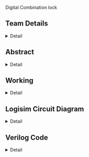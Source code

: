 Digital Combination lock

<!-- First Section -->
## Team Details
<details>
  <summary>Detail</summary>

  > Semester: 3rd Sem B. Tech. CSE

  > Section: S1

  > Member-1: kumaara ganapathi n, 221cs133, kumaaraganapathin@nitk.edu.in

  > member-2: shishir ashok, 221cs152, shishirashok.221cs152@nitk.edu.in

  > Member-3: tarun tamanda kumar, 221cs158, tamadatarunkumar.221cs158@nitk.edu.in
</details>

<!-- Second Section -->
## Abstract
<details>
  <summary>Detail</summary>
  
Background and Motivation:
The increasing rate of crime, attacks by thieves, intruders, and vandals,
despite all forms of security gadgets and locks still need the attention of
researchers to find a permanent solution to the well-being of lives and
properties of individuals. To this end, we design a cheap and effective
security system for buildings, cars, safes, doors and gates, so as to prevent
an unauthorized person from having access to one's properties through the
use of codes, we, therefore, experiment the application of electronic
devices as locks
This project uses shift registers and LEDs to indicate the locking and
unlocking process. The project is open source as we are a group of open
source enthusiasts, and our project is readily and available and modifiable
through our GitHub page. The project can also be easily converted to a
satellite-based otp enable locking system too, which we would be working
on during the hardware implementation.
Unique contributions:
As mentioned our main goal is to make a cost-effective security system. Our
primary motive is to considerably lower the cost of personal security and
privacy by effectively implementing logic gates and digital systems.
BRIEF DESCRIPTON:
As mentioned previously, our primary aim for this project was to create a
cheap and effective lock. To achieve this motive, we started researching
various pre-existing designs. We discovered many projects, ranging from
basic to industry level. However, the more complex ones seemed ludicrous
and difficult to implement in a cost-effective manner. Also, a lot of these
ideas were quite laborious to comprehend and were difficult to implement
with our basic understanding of the intricacies of this vast subject. We came
up with a good foundational project, with a 1-bit lock, using a flip-flop to
store the inputted value, and a simple X-Or gate to compare against the
previous password. Then we implemented a decimal to binary encoder, to
enable us to input passwords in the decimal system. Soon we expanded to
4-digit passwords. We faced a lot of difficulties while implementing this
encoder as we initially came up with complex designs that weren’t feasible.
Then the next hurdle was how to implement this using one number pad,
with a little help from the ever-helpful lab assistants of NITK, we were able
to cross this hurdle too.
Here are some key features of our project-
1. Decimal-to-Binary Conversion: The heart of our Digital Combination Lock
lies in its use of encoders, which expertly convert decimal inputs into binary.
This transformation is a critical aspect of its operation, ensuring secure and
precise communication between the user and the system.
2. Enhanced Security: By utilizing a binary code, the lock offers a higher level
of security compared to traditional locks. This digitized approach makes it
exceptionally challenging for unauthorized individuals to breach the system.
3. User-Friendly Interface: While the technology behind this lock is highly
advanced, the user interface is designed to be intuitive and straightforward.
Users can input their combinations easily and quickly, making access
convenient without compromising security.
4. Shift Registers: The incorporation of shift registers adds another layer of
complexity to the locking mechanism. These registers store and manipulate
the binary code, enhancing security by requiring a specific sequence to
unlock.
5. Magnitude Comparators: To validate the input sequence, our Digital
Combination Lock uses magnitude comparators. This component plays a
pivotal role in determining whether the input matches the predefined
combination, ensuring accurate and reliable access control.
6. Customizable Combinations: Users have the flexibility to set their own
unique combinations, increasing the adaptability and personalization of the
lock.
7. Robust and Reliable: The lock system has been engineered to be highly
durable and reliable, ensuring long-term use without frequent
maintenance.
8. Applications: This Digital Combination Lock can find applications in
various fields, including home security, office access control, and even
industrial facilities where a high level of security is required.
9. Future Expansion: The architecture of this lock is designed with future
expansion in mind. It can be integrated with additional security features or
connected to a broader security network for comprehensive protection.it
can be easily converted to a satellite based opt locking similar to that of an
authenticator designed by IBM or Intuit.
</details>

<!-- Third Section -->
## Working
<details>
  <summary>Detail</summary>

  > Explain the working of your model with the help of a functional table (compulsory) followed by the flowchart.
</details>

<!-- Fourth Section -->
## Logisim Circuit Diagram
<details>
  <summary>Detail</summary>

  ![image](https://github.com/kumaarakg/t21-dds-mini-project/blob/main/circuit%20diagram.png)
</details>

<!-- Fifth Section -->
## Verilog Code
<details>
  <summary>Detail</summary>

  > Neatly update the Verilog code in code style only.
</details>



